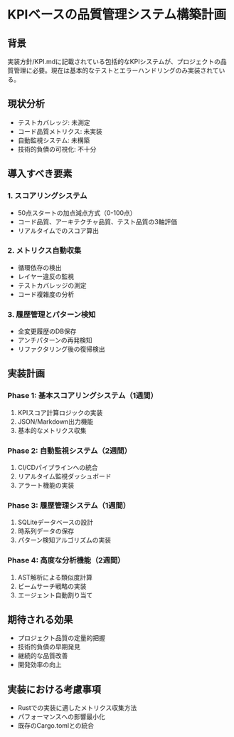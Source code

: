 # KPIベースの品質管理システム構築計画

## 背景
実装方針/KPI.mdに記載されている包括的なKPIシステムが、プロジェクトの品質管理に必要。現在は基本的なテストとエラーハンドリングのみ実装されている。

## 現状分析
- テストカバレッジ: 未測定
- コード品質メトリクス: 未実装
- 自動監視システム: 未構築
- 技術的負債の可視化: 不十分

## 導入すべき要素

### 1. スコアリングシステム
- 50点スタートの加点減点方式（0-100点）
- コード品質、アーキテクチャ品質、テスト品質の3軸評価
- リアルタイムでのスコア算出

### 2. メトリクス自動収集
- 循環依存の検出
- レイヤー違反の監視
- テストカバレッジの測定
- コード複雑度の分析

### 3. 履歴管理とパターン検知
- 全変更履歴のDB保存
- アンチパターンの再発検知
- リファクタリング後の復帰検出

## 実装計画

### Phase 1: 基本スコアリングシステム（1週間）
1. KPIスコア計算ロジックの実装
2. JSON/Markdown出力機能
3. 基本的なメトリクス収集

### Phase 2: 自動監視システム（2週間）
1. CI/CDパイプラインへの統合
2. リアルタイム監視ダッシュボード
3. アラート機能の実装

### Phase 3: 履歴管理システム（1週間）
1. SQLiteデータベースの設計
2. 時系列データの保存
3. パターン検知アルゴリズムの実装

### Phase 4: 高度な分析機能（2週間）
1. AST解析による類似度計算
2. ビームサーチ戦略の実装
3. エージェント自動割り当て

## 期待される効果
- プロジェクト品質の定量的把握
- 技術的負債の早期発見
- 継続的な品質改善
- 開発効率の向上

## 実装における考慮事項
- Rustでの実装に適したメトリクス収集方法
- パフォーマンスへの影響最小化
- 既存のCargo.tomlとの統合